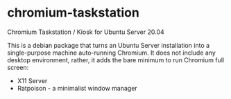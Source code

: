 # chromium-taskstation
Chromium Taskstation / Kiosk for Ubuntu Server 20.04

This is a debian package that turns an Ubuntu Server installation into a single-purpose machine auto-running Chromium. It does not include any desktop environment, rather, it adds the bare minimum to run Chromium full screen:

* X11 Server
* Ratpoison -  a minimalist window manager
